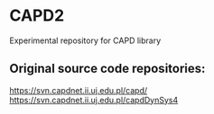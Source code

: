 # CAPD2
Experimental repository for CAPD library

## Original source code repositories:

https://svn.capdnet.ii.uj.edu.pl/capd/  
https://svn.capdnet.ii.uj.edu.pl/capdDynSys4
